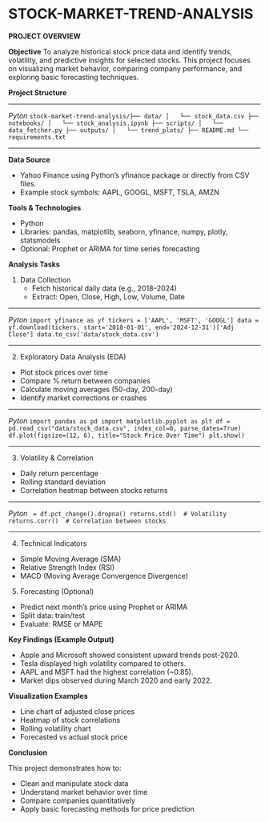 # STOCK-MARKET-TREND-ANALYSIS

**PROJECT OVERVIEW**

**Objective**
To analyze historical stock price data and identify trends, volatility, and predictive insights for selected stocks. This project focuses on visualizing market behavior, comparing company performance, and exploring basic forecasting techniques.

**Project Structure**

---

_Pyton_
`
stock-market-trend-analysis/├── data/
│   └── stock_data.csv
├── notebooks/
│   └── stock_analysis.ipynb
├── scripts/
│   └── data_fetcher.py
├── outputs/
│   └── trend_plots/
├── README.md
└── requirements.txt `

---

**Data Source**
  *  Yahoo Finance using Python’s yfinance package or directly from CSV files.
  *  Example stock symbols: AAPL, GOOGL, MSFT, TSLA, AMZN

**Tools & Technologies**
  *  Python
  *  Libraries: pandas, matplotlib, seaborn, yfinance, numpy, plotly, statsmodels
  *  Optional: Prophet or ARIMA for time series forecasting

**Analysis Tasks**
1. Data Collection
    * Fetch historical daily data (e.g., 2018–2024)
    * Extract: Open, Close, High, Low, Volume, Date

---

_Pyton_
`
import yfinance as yf
tickers = ['AAPL', 'MSFT', 'GOOGL']
data = yf.download(tickers, start='2018-01-01', end='2024-12-31')['Adj Close']
data.to_csv('data/stock_data.csv') `

---

2.  Exploratory Data Analysis (EDA)
  *  Plot stock prices over time
  *  Compare % return between companies
  *  Calculate moving averages (50-day, 200-day)
  *  Identify market corrections or crashes

---

_Pyton_
`
import pandas as pd
import matplotlib.pyplot as plt
df = pd.read_csv("data/stock_data.csv", index_col=0, parse_dates=True)
df.plot(figsize=(12, 6), title="Stock Price Over Time")
plt.show() `

---

3. Volatility & Correlation
  *  Daily return percentage
  *  Rolling standard deviation
  *  Correlation heatmap between stocks returns

---

_Pyton_
`
= df.pct_change().dropna()
returns.std()  # Volatility
returns.corr()  # Correlation between stocks`

---

4. Technical Indicators
  * Simple Moving Average (SMA)
  * Relative Strength Index (RSI)
  * MACD (Moving Average Convergence Divergence)
5. Forecasting (Optional)
  * Predict next month’s price using Prophet or ARIMA
  * Split data: train/test
  * Evaluate: RMSE or MAPE

**Key Findings (Example Output)**
  * Apple and Microsoft showed consistent upward trends post-2020.
  * Tesla displayed high volatility compared to others.
  * AAPL and MSFT had the highest correlation (~0.85).
  * Market dips observed during March 2020 and early 2022.

**Visualization Examples**
  * Line chart of adjusted close prices
  * Heatmap of stock correlations
  * Rolling volatility chart
  * Forecasted vs actual stock price

**Conclusion**

This project demonstrates how to:
  * Clean and manipulate stock data
  * Understand market behavior over time
  * Compare companies quantitatively
  * Apply basic forecasting methods for price prediction








